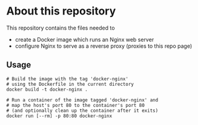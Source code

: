 # About this repository
This repository contains the files needed to 
- create a Docker image which runs an Nginx web server
- configure Nginx to serve as a reverse proxy (proxies to this repo page)

## Usage
```shellscript
# Build the image with the tag 'docker-nginx' 
# using the Dockerfile in the current directory
docker build -t docker-nginx .

# Run a container of the image tagged 'docker-nginx' and 
# map the host's port 80 to the container's port 80 
# (and optionally clean up the container after it exits)
docker run [--rm] -p 80:80 docker-nginx
```
